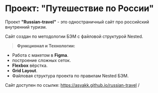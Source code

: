 # Проект: "Путешествие по России"

Проект **"Russian-travel"** - это одностраничный сайт про российский внутренний туризм.

Сайт создан по методологии БЭМ с файловой структурой Nested.

> **Функционал и Технологии:**
- Работа с макетом в **Figma**.
- построение сложных сеток.
- **Flexbox** вёрстка.
- **Grid Layout**.
- Файловая структура проекта по правилам Nested БЭМ.

Сайт доступен по ссылке: https://asyakk.github.io/russian-travel /
